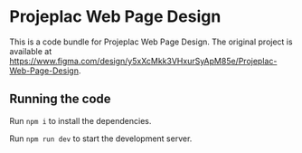 
  # Projeplac Web Page Design

  This is a code bundle for Projeplac Web Page Design. The original project is available at https://www.figma.com/design/y5xXcMkk3VHxurSyApM85e/Projeplac-Web-Page-Design.

  ## Running the code

  Run `npm i` to install the dependencies.

  Run `npm run dev` to start the development server.
  